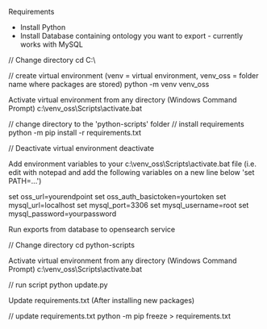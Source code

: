 Requirements
- Install Python
- Install Database containing ontology you want to export - currently works with MySQL


// Change directory 
cd C:\

// create virtual environment (venv = virtual environment, venv_oss = folder name where packages are stored)
python -m venv venv_oss


Activate virtual environment from any directory (Windows Command Prompt)
c:\venv_oss\Scripts\activate.bat

// change directory to the 'python-scripts' folder
// install requirements
python -m pip install -r requirements.txt

// Deactivate virtual environment
deactivate

Add environment variables to your c:\venv_oss\Scripts\activate.bat file (i.e. edit with notepad and add the following variables on a new line below 'set PATH=...') 

set oss_url=yourendpoint
set oss_auth_basictoken=yourtoken
set mysql_url=localhost
set mysql_port=3306
set mysql_username=root
set mysql_password=yourpassword


Run exports from database to opensearch service

// Change directory
cd python-scripts

Activate virtual environment from any directory (Windows Command Prompt)
c:\venv_oss\Scripts\activate.bat

// run script
python update.py




Update requirements.txt (After installing new packages)

// update requirements.txt 
python -m pip freeze > requirements.txt